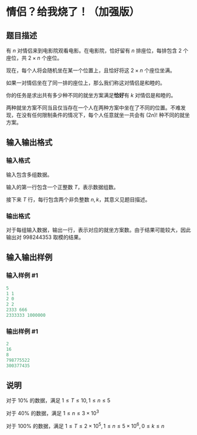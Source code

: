 # 情侣？给我烧了！（加强版）

## 题目描述

有 $n$ 对情侣来到电影院观看电影。在电影院，恰好留有 $n$ 排座位，每排包含 $2$ 个座位，共 $2×n$ 个座位。

现在，每个人将会随机坐在某一个位置上，且恰好将这 $2 × n$ 个座位坐满。

如果一对情侣坐在了同一排的座位上，那么我们称这对情侣是和睦的。

你的任务是求出共有多少种不同的就坐方案满足**恰好**有 $k$ 对情侣是和睦的。

两种就坐方案不同当且仅当存在一个人在两种方案中坐在了不同的位置。不难发现，在没有任何限制条件的情况下，每个人任意就坐一共会有 $(2n)!$ 种不同的就坐方案。

## 输入输出格式

### 输入格式

输入包含多组数据。

输入的第一行包含一个正整数 $T$，表示数据组数。

接下来 $T$ 行，每行包含两个非负整数 $n, k$，其意义见题目描述。

### 输出格式

对于每组输入数据，输出一行，表示对应的就坐方案数。由于结果可能较大，因此输出对 $998244353$ 取模的结果。

## 输入输出样例

### 输入样例 #1

```cpp
5
1 1
2 0
2 2
2333 666
2333333 1000000

```
### 输出样例 #1

```cpp
2
16
8
798775522
300377435

```
## 说明

对于 $10 \%$ 的数据，满足 $1 \leq T \leq 10, 1 \leq n \leq 5$

对于 $40 \%$ 的数据，满足 $1 \leq n \leq 3 \times 10^3$

对于 $100 \%$ 的数据，满足 $1 \leq T \leq 2 \times 10^5, 1 \leq n \leq 5 \times 10^6, 0 \leq k \leq n$


